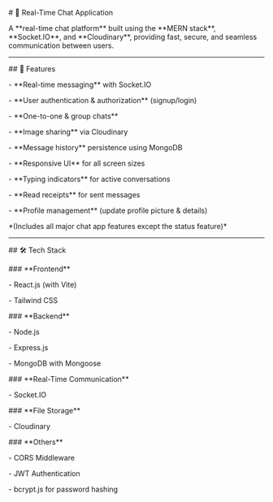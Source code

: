 \# 📩 Real-Time Chat Application



A \*\*real-time chat platform\*\* built using the \*\*MERN stack\*\*, \*\*Socket.IO\*\*, and \*\*Cloudinary\*\*, providing fast, secure, and seamless communication between users.



---



\## 🚀 Features



\- \*\*Real-time messaging\*\* with Socket.IO

\- \*\*User authentication \& authorization\*\* (signup/login)

\- \*\*One-to-one \& group chats\*\*

\- \*\*Image sharing\*\* via Cloudinary

\- \*\*Message history\*\* persistence using MongoDB

\- \*\*Responsive UI\*\* for all screen sizes

\- \*\*Typing indicators\*\* for active conversations

\- \*\*Read receipts\*\* for sent messages

\- \*\*Profile management\*\* (update profile picture \& details)  

\*(Includes all major chat app features except the status feature)\*



---



\## 🛠️ Tech Stack



\### \*\*Frontend\*\*

\- React.js (with Vite)

\- Tailwind CSS



\### \*\*Backend\*\*

\- Node.js

\- Express.js

\- MongoDB with Mongoose



\### \*\*Real-Time Communication\*\*

\- Socket.IO



\### \*\*File Storage\*\*

\- Cloudinary



\### \*\*Others\*\*

\- CORS Middleware

\- JWT Authentication

\- bcrypt.js for password hashing





